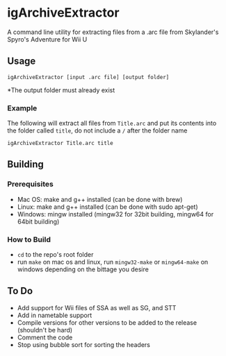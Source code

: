 # igArchiveExtractor
 A command line utility for extracting files from a .arc file from Skylander's Spyro's Adventure for Wii U

## Usage

`igArchiveExtractor [input .arc file] [output folder]`

*The output folder must already exist

### Example

The following will extract all files from `Title.arc` and put its contents into the folder called `title`, do not include a `/` after the folder name

`igArchiveExtractor Title.arc title`

## Building
### Prerequisites
* Mac OS: make and g++ installed (can be done with brew)
* Linux: make and g++ installed (can be done with sudo apt-get)
* Windows: mingw installed (mingw32 for 32bit building, mingw64 for 64bit building)

### How to Build
* `cd` to the repo's root folder
* run `make` on mac os and linux, run `mingw32-make` or `mingw64-make` on windows depending on the bittage you desire

## To Do

* Add support for Wii files of SSA as well as SG, and STT
* Add in nametable support
* Compile versions for other versions to be added to the release (shouldn't be hard)
* Comment the code
* Stop using bubble sort for sorting the headers
